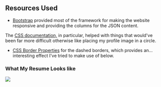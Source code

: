 ## Resources Used

* [Bootstrap](http://www.getbootstrap.com) provided most of the framework for making the website responsive and providing the columns for the JSON content.

The [CSS documentation,](http://getbootstrap.com/css/) in particular, helped with things that would've been far more difficult otherwise like placing my profile image in a circle.
* [CSS Border Properties](http://www.w3schools.com/cssref/pr_border-style.asp) for the dashed borders, which provides an... interesting effect I've tried to make use of below.


### What My Resume Looks like

![](http://i.imgur.com/nJ9rp0e.png)
